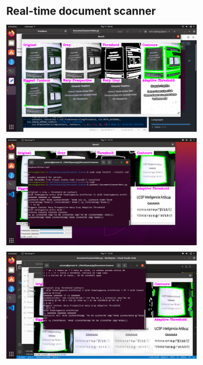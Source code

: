 # Real-time document scanner


![1 r](https://github.com/yerson001/Document-Scanner/blob/main/img/Screenshot%20from%202021-06-17%2000-26-35.png)

![2 e](https://github.com/yerson001/Document-Scanner/blob/main/img/Screenshot%20from%202021-06-17%2012-15-39.png)

![3 w](https://github.com/yerson001/Document-Scanner/blob/main/img/Screenshot%20from%202021-06-17%2012-34-51.png)
